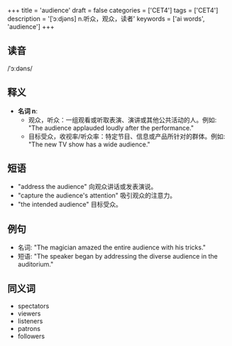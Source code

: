 +++
title = 'audience'
draft = false
categories = ['CET4']
tags = ['CET4']
description = '[ˈɔːdjəns] n.听众，观众，读者'
keywords = ['ai words', 'audience']
+++

## 读音
/ˈɔːdəns/

## 释义
- **名词 n**:
  - 观众，听众：一组观看或听取表演、演讲或其他公共活动的人。例如: "The audience applauded loudly after the performance."
  - 目标受众，收视率/听众率：特定节目、信息或产品所针对的群体。例如: "The new TV show has a wide audience."

## 短语
- "address the audience" 向观众讲话或发表演说。
- "capture the audience's attention" 吸引观众的注意力。
- "the intended audience" 目标受众。

## 例句
- 名词: "The magician amazed the entire audience with his tricks."
- 短语: "The speaker began by addressing the diverse audience in the auditorium."

## 同义词
- spectators
- viewers
- listeners
- patrons
- followers
